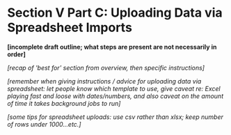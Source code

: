 # Section V Part C: Uploading Data via Spreadsheet Imports

**[incomplete draft outline; what steps are present are not necessarily in order]**

*[recap of 'best for' section from overview, then specific instructions]*

*[remember when giving instructions / advice for uploading data via spreadsheet: let people know which template to use, give caveat re: Excel playing fast and loose with dates/numbers, and also caveat on the amount of time it takes background jobs to run]*

*[some tips for spreadsheet uploads: use csv rather than xlsx; keep number of rows under 1000…etc.]*
